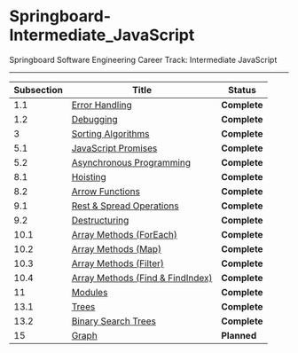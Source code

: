 # Springboard-Intermediate_JavaScript
Springboard Software Engineering Career Track: Intermediate JavaScript

---
| Subsection | Title                                                                        | Status          |
| ---------- | ---------------------------------------------------------------------------- | --------------- |
| 1.1        | [Error Handling](./01_1-Error_Handling/)                                     | <b>Complete</b> |
| 1.2        | [Debugging](./01_2-Debugging/)                                               | <b>Complete</b> |
| 3          | [Sorting Algorithms](./03-Sorting_Algorithms/)                               | <b>Complete</b> |
| 5.1        | [JavaScript Promises](./05_1-JavaScript_Promises/)                           | <b>Complete</b> |
| 5.2        | [Asynchronous Programming](./05_2-Asynchronous_JavaScript/)                  | <b>Complete</b> |
| 8.1        | [Hoisting](./08_1-Hoisting/)                                                 | <b>Complete</b> |
| 8.2        | [Arrow Functions](./08_2-Arrow_Functions/)                                   | <b>Complete</b> |
| 9.1        | [Rest & Spread Operations](./09_1-Rest_And_Spread_Operations/)               | <b>Complete</b> |
| 9.2        | [Destructuring](./09_2-Destructuring/)                                       | <b>Complete</b> |
| 10.1       | [Array Methods (ForEach)](./10_1-Array_Methods_ForEach/)                     | <b>Complete</b> |
| 10.2       | [Array Methods (Map)](./10_2-Array_Methods_Map/)                             | <b>Complete</b> |
| 10.3       | [Array Methods (Filter)](./10_3-Array_Methods_Filter/)                       | <b>Complete</b> |
| 10.4       | [Array Methods (Find & FindIndex)](./10_4-Array_Methods_Find_And_FindIndex/) | <b>Complete</b> |
| 11         | [Modules](./11-Modules/)                                                     | <b>Complete</b> |
| 13.1       | [Trees](./13_1-Trees/)                                                       | <b>Complete</b> |
| 13.2       | [Binary Search Trees](./13_2-Binary_Search_Trees/)                           | <b>Complete</b> |
| 15         | [Graph](./15-Graph/)                                                         | <b>Planned</b>  |
